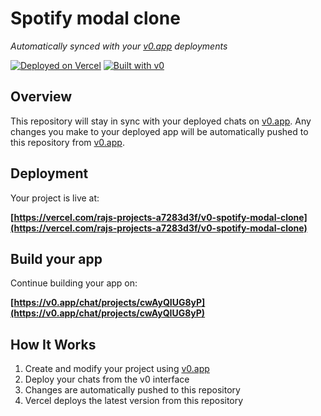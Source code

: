 # Spotify modal clone

*Automatically synced with your [v0.app](https://v0.app) deployments*

[![Deployed on Vercel](https://img.shields.io/badge/Deployed%20on-Vercel-black?style=for-the-badge&logo=vercel)](https://vercel.com/rajs-projects-a7283d3f/v0-spotify-modal-clone)
[![Built with v0](https://img.shields.io/badge/Built%20with-v0.app-black?style=for-the-badge)](https://v0.app/chat/projects/cwAyQIUG8yP)

## Overview

This repository will stay in sync with your deployed chats on [v0.app](https://v0.app).
Any changes you make to your deployed app will be automatically pushed to this repository from [v0.app](https://v0.app).

## Deployment

Your project is live at:

**[https://vercel.com/rajs-projects-a7283d3f/v0-spotify-modal-clone](https://vercel.com/rajs-projects-a7283d3f/v0-spotify-modal-clone)**

## Build your app

Continue building your app on:

**[https://v0.app/chat/projects/cwAyQIUG8yP](https://v0.app/chat/projects/cwAyQIUG8yP)**

## How It Works

1. Create and modify your project using [v0.app](https://v0.app)
2. Deploy your chats from the v0 interface
3. Changes are automatically pushed to this repository
4. Vercel deploys the latest version from this repository
